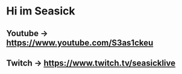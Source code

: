 # Hi im Seasick 
## Youtube -> https://www.youtube.com/S3as1ckeu
## Twitch  -> https://www.twitch.tv/seasicklive
